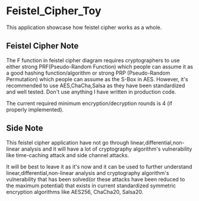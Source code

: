 # Feistel_Cipher_Toy
This application showcase how feistel cipher works as a whole.

## Feistel Cipher Note
The F function in feistel cipher diagram requires cryptographers to use either strong PRF(Pseudo-Random Function) which people can assume it as a good hashing function/algorithm or strong PRP (Pseudo-Random Permutation) which people can assume as the S-Box in AES. However, it's recommended to use AES,ChaCha,Salsa as they have been standardized and well tested. Don't use anything I have written in production code.

The current required minimum encryption/decryption rounds is 4 (if properly implemented).

## Side Note
This feistel cipher application have not go through linear,differential,non-linear analysis and it will have a lot of cryptography algorithm's vulnerability like time-caching attack and side channel attacks.

It will be best to leave it as it's now and it can be used to further understand linear,differential,non-linear analysis and cryptography algorithm's vulnerability that has been solved(or these attacks have been reduced to the maximum potential) that exists in current standardized symmetric encryption algorithms like AES256, ChaCha20, Salsa20.

